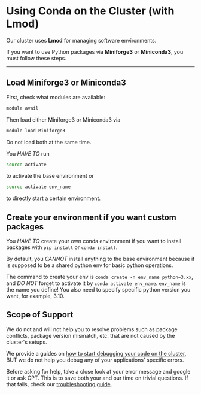 # Using Conda on the Cluster (with Lmod)

Our cluster uses **Lmod** for managing software environments.

If you want to use Python packages via **Miniforge3** or **Miniconda3**, you
must follow these steps.

---

## Load Miniforge3 or Miniconda3

First, check what modules are available:

```bash
module avail
```

Then load either Miniforge3 or Miniconda3 via

```bash
module load Miniforge3
```

Do not load both at the same time.

You *HAVE TO* run
```bash
source activate
```

to activate the base environment or

```bash
source activate env_name
```

to directly start a certain environment.

## Create your environment if you want custom packages

You *HAVE TO* create your own conda environment if you want to install packages
with `pip install` or `conda install`.

By default, you *CANNOT* install anything to the base environment because it is
supposed to be a shared python env for basic python operations.

The command to create your env is `conda create -n env_name python=3.xx`, and
*DO NOT* forget to activate it by `conda activate env_name`. `env_name` is the
name you define! You also need to specify specific python version you want, for
example, 3.10.

## Scope of Support

We do not and will not help you to resolve problems such as package conflicts,
package version mismatch, etc. that are not caused by the cluster's setups.

We provide a guides on
[how to start debugging your code on the cluster](debugging.md), BUT we do not
help you debug any of your applications' specific errors.

Before asking for help, take a close look at your error message and google it or
ask GPT. This is to save both your and our time on trivial questions. If that
fails, check our [troubleshooting guide](troubleshooting.md).
